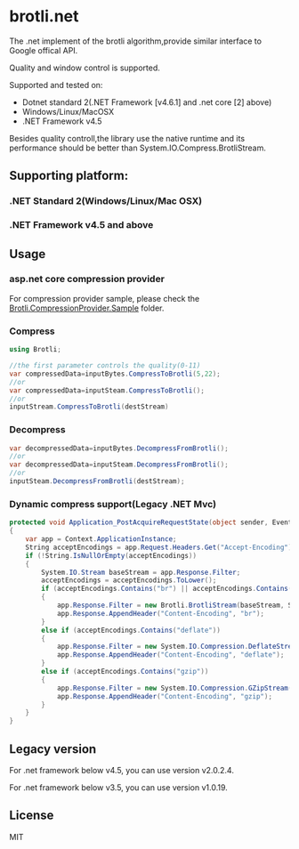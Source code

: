 # brotli.net
The .net implement of the brotli algorithm,provide similar interface to Google offical API.

Quality and window control is supported.

Supported and tested on:
- Dotnet standard 2(.NET Framework [v4.6.1] and .net core [2] above)
- Windows/Linux/MacOSX
- .NET Framework v4.5

Besides quality controll,the library use the native runtime and its performance should be better than System.IO.Compress.BrotliStream.
## Supporting platform: 
### .NET Standard 2(Windows/Linux/Mac OSX)
### .NET Framework v4.5 and above

## Usage
### asp.net core compression provider
For compression provider sample, please check the [Brotli.CompressionProvider.Sample](https://github.com/XieJJ99/brotli.net/tree/master/Brotli.NET/Brotli.CompressionProvider.Sample) folder.
### Compress

```C#
using Brotli;

//the first parameter controls the quality(0-11)
var compressedData=inputBytes.CompressToBrotli(5,22);
//or
var compressedData=inputSteam.CompressToBrotli();
//or
inputStream.CompressToBrotli(destStream)
```       

### Decompress

```C#
var decompressedData=inputBytes.DecompressFromBrotli();
//or
var decompressedData=inputSteam.DecompressFromBrotli();
//or
inputSteam.DecompressFromBrotli(destStream);
```

### Dynamic compress support(Legacy .NET Mvc)

```C#
protected void Application_PostAcquireRequestState(object sender, EventArgs e)
{
    var app = Context.ApplicationInstance;
    String acceptEncodings = app.Request.Headers.Get("Accept-Encoding");
    if (!String.IsNullOrEmpty(acceptEncodings))
    {
        System.IO.Stream baseStream = app.Response.Filter;
        acceptEncodings = acceptEncodings.ToLower();
        if (acceptEncodings.Contains("br") || acceptEncodings.Contains("brotli"))
        {
            app.Response.Filter = new Brotli.BrotliStream(baseStream, System.IO.Compression.CompressionMode.Compress);
            app.Response.AppendHeader("Content-Encoding", "br");
        }
        else if (acceptEncodings.Contains("deflate"))
        {
            app.Response.Filter = new System.IO.Compression.DeflateStream(baseStream, System.IO.Compression.CompressionMode.Compress);
            app.Response.AppendHeader("Content-Encoding", "deflate");
        }
        else if (acceptEncodings.Contains("gzip"))
        {
            app.Response.Filter = new System.IO.Compression.GZipStream(baseStream, System.IO.Compression.CompressionMode.Compress);
            app.Response.AppendHeader("Content-Encoding", "gzip");
        }
    }
}      	
```

## Legacy version
For .net framework below v4.5, you can use version v2.0.2.4.

For .net framework below v3.5, you can use version v1.0.19.

## License
MIT
